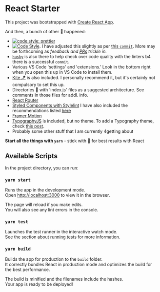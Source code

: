 # React Starter

This project was bootstrapped with [Create React App](https://github.com/facebook/create-react-app).

And then, a bunch of other 💩 happened:

- [![code style: prettier](https://img.shields.io/badge/code_style-prettier-ff69b4.svg?style=flat-square)](https://github.com/prettier/prettier)
- [![Code Style](https://badgen.net/badge/code%20style/airbnb/ff5a5f?icon=airbnb)](https://github.com/airbnb/javascript). I have adjusted this slightly as per [this `commit`](https://github.com/manavm1990/node-starter/commit/ff1ed419d3ed411683b404b1cc6e221c859b0d33). More may be forthcoming as _feedback and [PRs](https://github.com/swic-cis-177/mt-project-studentloganbutler/pulls) trickle in._
- [`husky`](https://www.npmjs.com/package/husky) is also there to help check over code quality with the linters b4 there is a successful `commit`.
- Various VS Code 'settings' and 'extensions.' Look in the bottom right when you open this up in VS Code to install them.
- [Kite 🪁](https://www.kite.com/javascript/) is also included. I personally recommend it, but it's certainly not compulsory to set this up.
- Directories 📂 with 'index.js' files as a suggested architecture. See comments in those files for addl. info.
- [React Router](https://reactrouter.com/web/guides/quick-start)
- [Styled Components with Stylelint](https://github.com/styled-components/stylelint-processor-styled-components) I have also included the recommendations listed [here](https://styled-components.com/docs/basics)
- [Framer Motion](https://www.framer.com/motion/)
- [TypographyJS](https://kyleamathews.github.io/typography.js/) is included, but no theme. To add a Typography theme, check [this post](https://dev.to/codefinity/typography-in-a-cra-5aoa).
- Probably some other stuff that I am currently 4getting about

**Start all the things with `yarn`** - stick with 🧶 for best results with React

## Available Scripts

In the project directory, you can run:

### `yarn start`

Runs the app in the development mode.\
Open [http://localhost:3000](http://localhost:3000) to view it in the browser.

The page will reload if you make edits.\
You will also see any lint errors in the console.

### `yarn test`

Launches the test runner in the interactive watch mode.\
See the section about [running tests](https://facebook.github.io/create-react-app/docs/running-tests) for more information.

### `yarn build`

Builds the app for production to the `build` folder.\
It correctly bundles React in production mode and optimizes the build for the best performance.

The build is minified and the filenames include the hashes.\
Your app is ready to be deployed!
